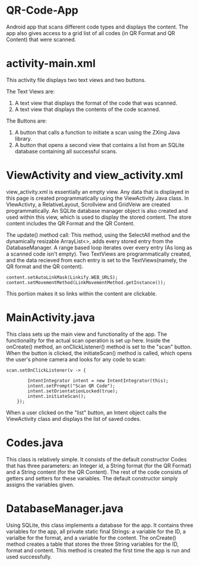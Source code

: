 # QR-Code-App
Android app that scans different code types and displays the content. The app also gives access to a grid list of all codes (in QR Format and QR Content) that were scanned.

# activity-main.xml

This activity file displays two text views and two buttons.

The Text Views are:
1. A text view that displays the format of the code that was scanned.
2. A text view that displays the contents of the code scanned.

The Buttons are:
1. A button that calls a function to initiate a scan using the ZXing Java library.
2. A button that opens a second view that contains a list from an SQLite database containing all successful scans.

# ViewActivity and view_activity.xml
view_activity.xml is essentially an empty view. Any data that is displayed in this page is created programmatically using the ViewActivity Java class.
In VIewActivty, a RelativeLayout, Scrollview and GridVeiw are created programmatically. An SQLite database manager object is also created and used
within this view, which is used to display the stored content. The store content includes the QR Format and the QR Content.

The update() method call:
This method, using the SelectAll method and the dynamically resizable ArrayList<>, adds every stored entry from the DatabaseManager.
A range based loop iterates over every entry (As long as a scanned code isn't empty). Two TextViews are programmatically created,
and the data recieved from each entry is set to the TextViews(namely, the QR format and the QR content).

    content.setAutoLinkMask(Linkify.WEB_URLS);
    content.setMovementMethod(LinkMovementMethod.getInstance());

This portion makes it so links within the content are clickable.
# MainActivity.java
This class sets up the main view and functionality of the app. The functionality for the actual scan operation is set up here. Inside the onCreate() method, an onClickListener() method
is set to the "scan" button. When the button is clicked, the initiateScan() method is called, which opens the user's phone camera and looks for any code to scan:

    scan.setOnClickListener(v -> {

            IntentIntegrator intent = new IntentIntegrator(this);
            intent.setPrompt("Scan QR Code"); 
            intent.setOrientationLocked(true);
            intent.initiateScan();
        });

When a user clicked on the "list" button, an Intent object calls the ViewActivity class and displays the list of saved codes.

# Codes.java
This class is relatively simple. It consists of the default constructor Codes that has three parameters: an Integer id, a String format (for the QR Format) and a String content (for the QR Content).
The rest of the code consists of getters and setters for these variables. The default constructor simply assigns the variables given.

# DatabaseManager.java
Using SQLite, this class implements a database for the app. It contains three variables for the app, all private static final Strings: a variable for the ID, a varialbe for the format, and a variable for the content.
The onCreate() method creates a table that stores the three String variables for the ID, format and content. This method is created the first time the app is run and used successfully.

